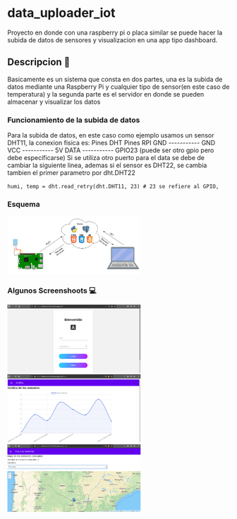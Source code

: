 # data_uploader_iot
Proyecto en donde con una raspberry pi o placa similar se puede hacer la subida de datos de sensores y visualizacion en una app tipo dashboard.

## Descripcion :scroll:
Basicamente es un sistema que consta en dos partes, una es la subida de datos mediante una 
Raspberry Pi y cualquier tipo de sensor(en este caso de temperatura) y la segunda parte es el
servidor en donde se pueden almacenar y visualizar los datos 

### Funcionamiento de la subida de datos 
Para la subida de datos, en este caso como ejemplo usamos un sensor DHT11, la conexion fisica es: 
        Pines DHT           Pines RPI
           GND   -----------   GND 
           VCC   -----------   5V
           DATA  -----------  GPIO23 (puede ser otro gpio pero debe especificarse)
Si se utiliza otro puerto para el data se debe de cambiar la siguiente linea, 
ademas si el sensor es DHT22, se cambia tambien el primer parametro por dht.DHT22
```
humi, temp = dht.read_retry(dht.DHT11, 23) # 23 se refiere al GPIO, 

```



### Esquema 
<img src="images/diagramasensores.png"  width="60%" height="35%" />



### Algunos Screenshoots :computer:

<img src="images/1.png"  width="60%" height="35%" />
<img src="images/2.png"  width="60%" height="35%" />
<img src="images/3.png"  width="60%" height="35%" />
